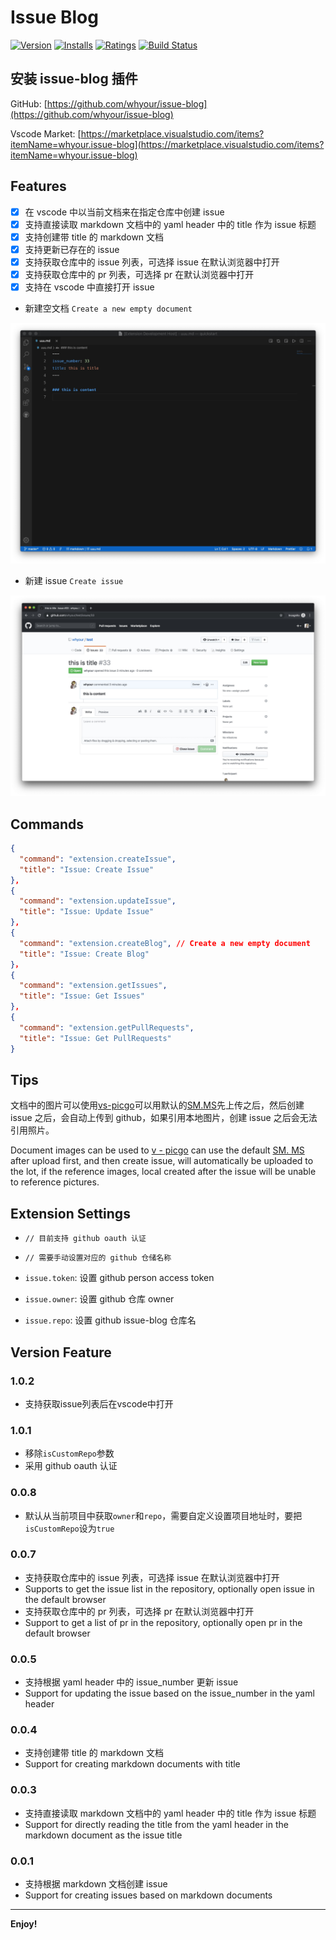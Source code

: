 # Issue Blog

[![Version](https://vsmarketplacebadge.apphb.com/version/whyour.issue-blog.svg)](https://marketplace.visualstudio.com/items?itemName=whyour.issue-blog)
[![Installs](https://vsmarketplacebadge.apphb.com/installs/whyour.issue-blog.svg)](https://marketplace.visualstudio.com/items?itemName=whyour.issue-blog)
[![Ratings](https://vsmarketplacebadge.apphb.com/rating/whyour.issue-blog.svg)](https://vsmarketplacebadge.apphb.com/rating/whyour.issue-blog.svg)
[![Build Status](https://travis-ci.org/whyour/issue-blog.svg?branch=master)](https://travis-ci.org/whyour/issue-blog)

## 安装 issue-blog 插件

GitHub: [https://github.com/whyour/issue-blog](https://github.com/whyour/issue-blog)

Vscode Market: [https://marketplace.visualstudio.com/items?itemName=whyour.issue-blog](https://marketplace.visualstudio.com/items?itemName=whyour.issue-blog)

## Features

- [x] 在 vscode 中以当前文档来在指定仓库中创建 issue
- [x] 支持直接读取 markdown 文档中的 yaml header 中的 title 作为 issue 标题
- [x] 支持创建带 title 的 markdown 文档
- [x] 支持更新已存在的 issue
- [x] 支持获取仓库中的 issue 列表，可选择 issue 在默认浏览器中打开
- [x] 支持获取仓库中的 pr 列表，可选择 pr 在默认浏览器中打开
- [x] 支持在 vscode 中直接打开 issue

* 新建空文档 `Create a new empty document`

![create blog](resource/images/one.jpg)

* 新建 issue `Create issue`

![create issue](resource/images/two.jpg)

## Commands

```json
{
  "command": "extension.createIssue",
  "title": "Issue: Create Issue"
},
{
  "command": "extension.updateIssue",
  "title": "Issue: Update Issue"
},
{
  "command": "extension.createBlog", // Create a new empty document
  "title": "Issue: Create Blog"
}，
{
  "command": "extension.getIssues",
  "title": "Issue: Get Issues"
},
{
  "command": "extension.getPullRequests",
  "title": "Issue: Get PullRequests"
}
```

## Tips

文档中的图片可以使用[vs-picgo](https://github.com/PicGo/vs-picgo)可以用默认的[SM.MS](https://sm.ms/)先上传之后，然后创建 issue 之后，会自动上传到 github，如果引用本地图片，创建 issue 之后会无法引用照片。

Document images can be used to [v - picgo](https://github.com/PicGo/vs-picgo) can use the default [SM. MS](https://sm.ms/) after upload first, and then create issue, will automatically be uploaded to the lot, if the reference images, local created after the issue will be unable to reference pictures.

## Extension Settings
* `// 目前支持 github oauth 认证`
* `// 需要手动设置对应的 github 仓储名称`

* `issue.token`: 设置 github person access token
* `issue.owner`: 设置 github 仓库 owner
* `issue.repo`: 设置 github issue-blog 仓库名

## Version Feature
### 1.0.2
* 支持获取issue列表后在vscode中打开

### 1.0.1
* 移除`isCustomRepo`参数
* 采用 github oauth 认证

### 0.0.8

* 默认从当前项目中获取`owner`和`repo`，需要自定义设置项目地址时，要把`isCustomRepo`设为`true`

### 0.0.7

* 支持获取仓库中的 issue 列表，可选择 issue 在默认浏览器中打开
* Supports to get the issue list in the repository, optionally open issue in the default browser
* 支持获取仓库中的 pr 列表，可选择 pr 在默认浏览器中打开
* Support to get a list of pr in the repository, optionally open pr in the default browser

### 0.0.5

* 支持根据 yaml header 中的 issue_number 更新 issue
* Support for updating the issue based on the issue_number in the yaml header

### 0.0.4

* 支持创建带 title 的 markdown 文档
* Support for creating markdown documents with title

### 0.0.3

* 支持直接读取 markdown 文档中的 yaml header 中的 title 作为 issue 标题
* Support for directly reading the title from the yaml header in the markdown document as the issue title

### 0.0.1

* 支持根据 markdown 文档创建 issue
* Support for creating issues based on markdown documents

-----------------------------------------------------------------------------------------------------------

**Enjoy!**
